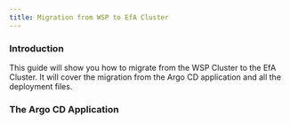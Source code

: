 ```yaml
---
title: Migration from WSP to EfA Cluster
---
```


### Introduction

This guide will show you how to migrate from the WSP Cluster to the EfA Cluster. It will cover the migration from the Argo CD application and all the deployment files.

### The Argo CD Application

